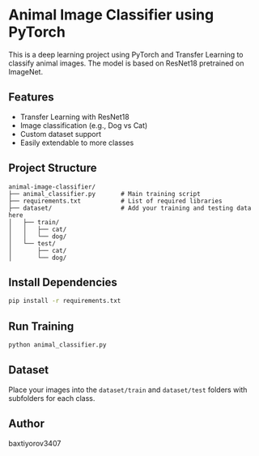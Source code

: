 # Animal Image Classifier using PyTorch

This is a deep learning project using PyTorch and Transfer Learning to classify animal images. The model is based on ResNet18 pretrained on ImageNet.

## Features
- Transfer Learning with ResNet18
- Image classification (e.g., Dog vs Cat)
- Custom dataset support
- Easily extendable to more classes

## Project Structure
```
animal-image-classifier/
├── animal_classifier.py       # Main training script
├── requirements.txt           # List of required libraries
├── dataset/                   # Add your training and testing data here
│   ├── train/
│   │   ├── cat/
│   │   └── dog/
│   └── test/
│       ├── cat/
│       └── dog/
```

## Install Dependencies
```bash
pip install -r requirements.txt
```

## Run Training
```bash
python animal_classifier.py
```

## Dataset
Place your images into the `dataset/train` and `dataset/test` folders with subfolders for each class.

## Author
baxtiyorov3407
